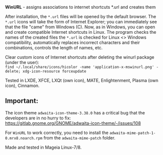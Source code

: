 **WinURL** - assigns associations to internet shortcuts *.url and creates them

After installation, the `*.url` files will be opened by the default browser. The `*.url` icons will take the form of Internet Explorer; you can immediately see that the file "came" from Windows (C). Now, as in Windows, you can open and create compatible Internet shortcuts in Linux. The program checks the names of the created files the `*.url` is checked for Linux <> Windows compatibility, automatically replaces incorrect characters and their combinations, controls the length of names, etc.

Clear custom icons of Internet shortcuts after deleting the winurl package (under the user):  
`find ~/.local/share/icons/hicolor -name 'application-x-mswinurl.png' -delete; xdg-icon-resource forceupdate`

Tested in LXDE, XFCE, LXQt (own icon), MATE, Enlightenment, Plasma (own icon), Cinnamon.

Important:
---
The icon theme `adwaita-icon-theme-3.38.0` has a critical bug that the developers are in no hurry to fix:  
https://gitlab.gnome.org/GNOME/adwaita-icon-theme/-/issues/108

For `WinURL` to work correctly, you need to install the `adwaita-mime-patch-1-0.mrx8.noarch.rpm` from the `adwaita-mime-patch` folder.

Made and tested in Mageia Linux-7/8.
